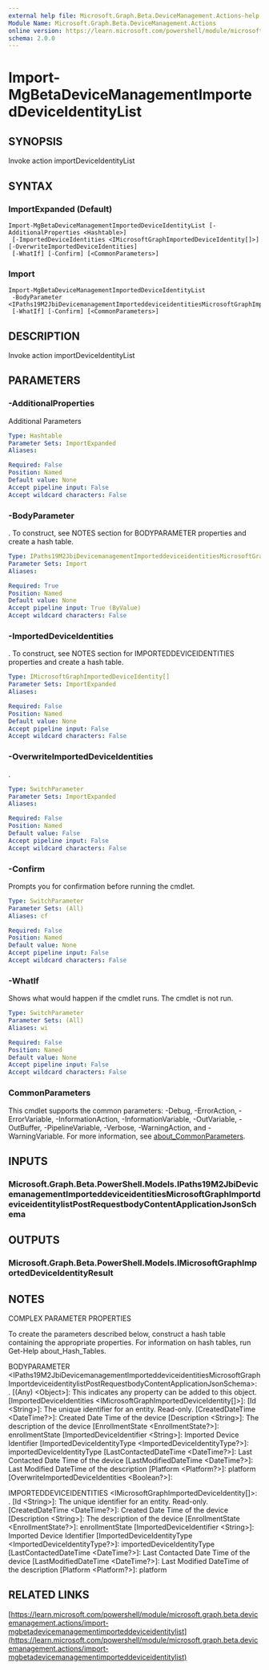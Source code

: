 ```yaml
---
external help file: Microsoft.Graph.Beta.DeviceManagement.Actions-help.xml
Module Name: Microsoft.Graph.Beta.DeviceManagement.Actions
online version: https://learn.microsoft.com/powershell/module/microsoft.graph.beta.devicemanagement.actions/import-mgbetadevicemanagementimporteddeviceidentitylist
schema: 2.0.0
---
```


# Import-MgBetaDeviceManagementImportedDeviceIdentityList

## SYNOPSIS
Invoke action importDeviceIdentityList

## SYNTAX

### ImportExpanded (Default)
```
Import-MgBetaDeviceManagementImportedDeviceIdentityList [-AdditionalProperties <Hashtable>]
 [-ImportedDeviceIdentities <IMicrosoftGraphImportedDeviceIdentity[]>] [-OverwriteImportedDeviceIdentities]
 [-WhatIf] [-Confirm] [<CommonParameters>]
```

### Import
```
Import-MgBetaDeviceManagementImportedDeviceIdentityList
 -BodyParameter <IPaths19M2JbiDevicemanagementImporteddeviceidentitiesMicrosoftGraphImportdeviceidentitylistPostRequestbodyContentApplicationJsonSchema>
 [-WhatIf] [-Confirm] [<CommonParameters>]
```

## DESCRIPTION
Invoke action importDeviceIdentityList

## PARAMETERS

### -AdditionalProperties
Additional Parameters

```yaml
Type: Hashtable
Parameter Sets: ImportExpanded
Aliases:

Required: False
Position: Named
Default value: None
Accept pipeline input: False
Accept wildcard characters: False
```

### -BodyParameter
.
To construct, see NOTES section for BODYPARAMETER properties and create a hash table.

```yaml
Type: IPaths19M2JbiDevicemanagementImporteddeviceidentitiesMicrosoftGraphImportdeviceidentitylistPostRequestbodyContentApplicationJsonSchema
Parameter Sets: Import
Aliases:

Required: True
Position: Named
Default value: None
Accept pipeline input: True (ByValue)
Accept wildcard characters: False
```

### -ImportedDeviceIdentities
.
To construct, see NOTES section for IMPORTEDDEVICEIDENTITIES properties and create a hash table.

```yaml
Type: IMicrosoftGraphImportedDeviceIdentity[]
Parameter Sets: ImportExpanded
Aliases:

Required: False
Position: Named
Default value: None
Accept pipeline input: False
Accept wildcard characters: False
```

### -OverwriteImportedDeviceIdentities
.

```yaml
Type: SwitchParameter
Parameter Sets: ImportExpanded
Aliases:

Required: False
Position: Named
Default value: False
Accept pipeline input: False
Accept wildcard characters: False
```

### -Confirm
Prompts you for confirmation before running the cmdlet.

```yaml
Type: SwitchParameter
Parameter Sets: (All)
Aliases: cf

Required: False
Position: Named
Default value: None
Accept pipeline input: False
Accept wildcard characters: False
```

### -WhatIf
Shows what would happen if the cmdlet runs.
The cmdlet is not run.

```yaml
Type: SwitchParameter
Parameter Sets: (All)
Aliases: wi

Required: False
Position: Named
Default value: None
Accept pipeline input: False
Accept wildcard characters: False
```

### CommonParameters
This cmdlet supports the common parameters: -Debug, -ErrorAction, -ErrorVariable, -InformationAction, -InformationVariable, -OutVariable, -OutBuffer, -PipelineVariable, -Verbose, -WarningAction, and -WarningVariable. For more information, see [about_CommonParameters](http://go.microsoft.com/fwlink/?LinkID=113216).

## INPUTS

### Microsoft.Graph.Beta.PowerShell.Models.IPaths19M2JbiDevicemanagementImporteddeviceidentitiesMicrosoftGraphImportdeviceidentitylistPostRequestbodyContentApplicationJsonSchema
## OUTPUTS

### Microsoft.Graph.Beta.PowerShell.Models.IMicrosoftGraphImportedDeviceIdentityResult
## NOTES
COMPLEX PARAMETER PROPERTIES

To create the parameters described below, construct a hash table containing the appropriate properties.
For information on hash tables, run Get-Help about_Hash_Tables.

BODYPARAMETER \<IPaths19M2JbiDevicemanagementImporteddeviceidentitiesMicrosoftGraphImportdeviceidentitylistPostRequestbodyContentApplicationJsonSchema\>: .
  \[(Any) \<Object\>\]: This indicates any property can be added to this object.
  \[ImportedDeviceIdentities \<IMicrosoftGraphImportedDeviceIdentity\[\]\>\]: 
    \[Id \<String\>\]: The unique identifier for an entity.
Read-only.
    \[CreatedDateTime \<DateTime?\>\]: Created Date Time of the device
    \[Description \<String\>\]: The description of the device
    \[EnrollmentState \<EnrollmentState?\>\]: enrollmentState
    \[ImportedDeviceIdentifier \<String\>\]: Imported Device Identifier
    \[ImportedDeviceIdentityType \<ImportedDeviceIdentityType?\>\]: importedDeviceIdentityType
    \[LastContactedDateTime \<DateTime?\>\]: Last Contacted Date Time of the device
    \[LastModifiedDateTime \<DateTime?\>\]: Last Modified DateTime of the description
    \[Platform \<Platform?\>\]: platform
  \[OverwriteImportedDeviceIdentities \<Boolean?\>\]: 

IMPORTEDDEVICEIDENTITIES \<IMicrosoftGraphImportedDeviceIdentity\[\]\>: .
  \[Id \<String\>\]: The unique identifier for an entity.
Read-only.
  \[CreatedDateTime \<DateTime?\>\]: Created Date Time of the device
  \[Description \<String\>\]: The description of the device
  \[EnrollmentState \<EnrollmentState?\>\]: enrollmentState
  \[ImportedDeviceIdentifier \<String\>\]: Imported Device Identifier
  \[ImportedDeviceIdentityType \<ImportedDeviceIdentityType?\>\]: importedDeviceIdentityType
  \[LastContactedDateTime \<DateTime?\>\]: Last Contacted Date Time of the device
  \[LastModifiedDateTime \<DateTime?\>\]: Last Modified DateTime of the description
  \[Platform \<Platform?\>\]: platform

## RELATED LINKS

[https://learn.microsoft.com/powershell/module/microsoft.graph.beta.devicemanagement.actions/import-mgbetadevicemanagementimporteddeviceidentitylist](https://learn.microsoft.com/powershell/module/microsoft.graph.beta.devicemanagement.actions/import-mgbetadevicemanagementimporteddeviceidentitylist)




